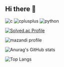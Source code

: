 ## Hi there 👋

<!--
**harimyong/harimyong** is a ✨ _special_ ✨ repository because its `README.md` (this file) appears on your GitHub profile.

Here are some ideas to get you started:

- 🔭 I’m currently working on ...
- 🌱 I’m currently learning ...
- 👯 I’m looking to collaborate on ...
- 🤔 I’m looking for help with ...
- 💬 Ask me about ...
- 📫 How to reach me: ...
- 😄 Pronouns: ...
- ⚡ Fun fact: ...
-->

![c](https://img.shields.io/badge/c-A8B9CC.svg?&style=for-the-badge&logo=c&logoColor=white)
![cplusplus](https://img.shields.io/badge/c++-00599C.svg?&style=for-the-badge&logo=cplusplus&logoColor=white)
![python](https://img.shields.io/badge/python-3776AB.svg?&style=for-the-badge&logo=python&logoColor=white)

[![Solved.ac Profile](http://mazassumnida.wtf/api/v2/generate_badge?boj=dydals1004)](https://solved.ac/dydals1004/)

![mazandi profile](http://mazandi.herokuapp.com/api?handle=dydals1004&theme=dark)



![Anurag's GitHub stats](https://github-readme-stats.vercel.app/api?username=harimyong&show_icons=true&theme=radical)

![Top Langs](https://github-readme-stats.vercel.app/api/top-langs/?username=harimyong&layout=compact&theme=radical)
